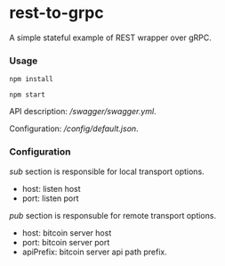 # rest-to-grpc
A simple stateful example of REST wrapper over gRPC. 

### Usage
`npm install`

`npm start`

API description: _/swagger/swagger.yml_.

Configuration: _/config/default.json_.

### Configuration

_sub_ section is responsible for local transport options.

* host: listen host
* port: listen port

_pub_ section is responsuble for remote transport options.

* host: bitcoin server host
* port: bitcoin server port
* apiPrefix: bitcoin server api path prefix.
